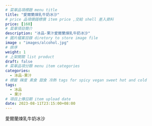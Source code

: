 ```yaml
---
# 菜單品項標題 menu title 
title: "愛爾蘭煉乳牛奶冰沙"
# price 品項價錢標價 item price ,交給 shell 差入資料
price: [160] 
# 菜單項目簡介 
description: "冰品-果汁愛爾蘭煉乳牛奶冰沙"
# 圖片檔案目錄 diretory to store image file
image : "images/alcohol.jpg"
# 排序
weight: 1 
# 上架開關 list product 
draft: false
# 菜單品項分類 menu item categories 
categories:
  - 冰品-果汁
# 標籤 辣度 素食 甜食 冷熱 tags for spicy vegan sweet hot and cold 
tags:
  - 冰品
  - 果汁
# 項目上傳日期 item upload date 
date: 2023-08-11T23:15:00+08:00
---
```


 愛爾蘭煉乳牛奶冰沙
